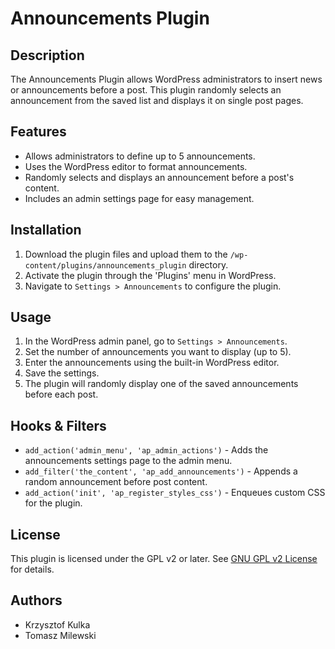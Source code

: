 # Announcements Plugin

## Description
The Announcements Plugin allows WordPress administrators to insert news or announcements before a post. This plugin randomly selects an announcement from the saved list and displays it on single post pages.

## Features
- Allows administrators to define up to 5 announcements.
- Uses the WordPress editor to format announcements.
- Randomly selects and displays an announcement before a post's content.
- Includes an admin settings page for easy management.

## Installation
1. Download the plugin files and upload them to the `/wp-content/plugins/announcements_plugin` directory.
2. Activate the plugin through the 'Plugins' menu in WordPress.
3. Navigate to `Settings > Announcements` to configure the plugin.

## Usage
1. In the WordPress admin panel, go to `Settings > Announcements`.
2. Set the number of announcements you want to display (up to 5).
3. Enter the announcements using the built-in WordPress editor.
4. Save the settings.
5. The plugin will randomly display one of the saved announcements before each post.

## Hooks & Filters
- `add_action('admin_menu', 'ap_admin_actions')` - Adds the announcements settings page to the admin menu.
- `add_filter('the_content', 'ap_add_announcements')` - Appends a random announcement before post content.
- `add_action('init', 'ap_register_styles_css')` - Enqueues custom CSS for the plugin.

## License
This plugin is licensed under the GPL v2 or later. See [GNU GPL v2 License](https://www.gnu.org/licenses/gpl-2.0.html) for details.

## Authors
- Krzysztof Kulka
- Tomasz Milewski

